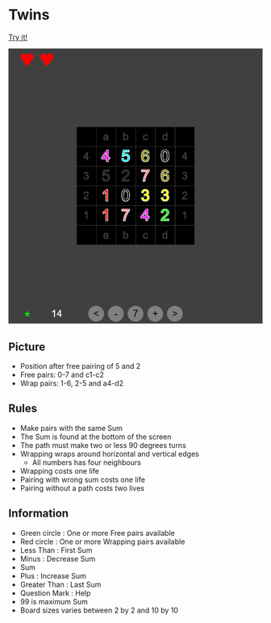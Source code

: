 # Twins

[Try it!](https://christernilsson.github.io/2025/016-Twins2/index.html)

![Screenshot](screenshot.jpg)

## Picture

* Position after free pairing of 5 and 2
* Free pairs: 0-7 and c1-c2
* Wrap pairs: 1-6, 2-5 and a4-d2

## Rules
* Make pairs with the same Sum
* The Sum is found at the bottom of the screen
* The path must make two or less 90 degrees turns
* Wrapping wraps around horizontal and vertical edges
  * All numbers has four neighbours
* Wrapping costs one life
* Pairing with wrong sum costs one life
* Pairing without a path costs two lives

## Information
* Green circle : One or more Free pairs available
* Red circle : One or more Wrapping pairs available
* Less Than : First Sum
* Minus : Decrease Sum
* Sum
* Plus : Increase Sum
* Greater Than : Last Sum
* Question Mark : Help
* 99 is maximum Sum
* Board sizes varies between 2 by 2 and 10 by 10
